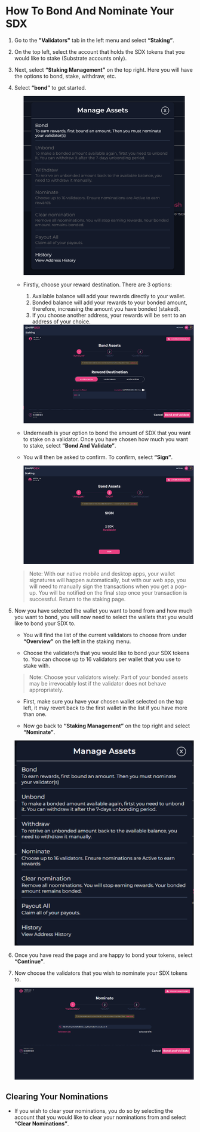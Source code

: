 # How To Bond And Nominate Your SDX

1. Go to the **"Validators"** tab in the left menu and select **“Staking”**.

2. On the top left, select the account that holds the SDX tokens that you would like to stake (Substrate accounts only).

3. Next, select **“Staking Management”** on the top right. Here you will have the options to bond, stake, withdraw, etc.

4. Select **“bond”** to get started.
    <div align="center">
      <img src="./assets/staking_nom1.png" alt="SwapDEX Wallet">
    </div>

    - Firstly, choose your reward destination. There are 3 options:
        1. Available balance will add your rewards directly to your wallet.
        2. Bonded balance will add your rewards to your bonded amount, therefore, increasing the amount you have bonded (staked).
        3. If you choose another address, your rewards will be sent to an address of your choice.
        <div align="center">
        <img src="./assets/staking_nom2.png" alt="SwapDEX Wallet">
        </div>

    - Underneath is your option to bond the amount of SDX that you want to stake on a validator. Once you have chosen how much you want to stake, select **“Bond And Validate”**.

    - You will then be asked to confirm. To confirm, select **“Sign”**.

        <div align="center">
        <img src="./assets/staking_nom3.png" alt="SwapDEX Wallet">
        </div>

    > Note: With our native mobile and desktop apps, your wallet signatures will happen automatically, but with our web app, you will need to manually sign the transactions when you get a pop-up. You will be notified on the final step once your transaction is successful. Return to the staking page.

5. Now you have selected the wallet you want to bond from and how much you want to bond, you will now need to select the wallets that you would like to bond your SDX to.

    - You will find the list of the current validators to choose from under **“Overview”** on the left in the staking menu.

    - Choose the validator/s that you would like to bond your SDX tokens to. You can choose up to 16 validators per wallet that you use to stake with.

    > Note: Choose your validators wisely: Part of your bonded assets may be irrevocably lost if the validator does not behave appropriately.

    - First, make sure you have your chosen wallet selected on the top left, it may revert back to the first wallet in the list if you have more than one.

    - Now go back to **“Staking Management”** on the top right and select **“Nominate”**.
    <div align="center">
    <img src="./assets/staking_nom4.png" alt="SwapDEX Wallet">
    </div>

6. Once you have read the page and are happy to bond your tokens, select **“Continue”**.

7. Now choose the validators that you wish to nominate your SDX tokens to.
    <div align="center">
    <img src="./assets/staking_nom5.png" alt="SwapDEX Wallet">
    </div>

## Clearing Your Nominations

- If you wish to clear your nominations, you do so by selecting the account that you would like to clear your nominations from and select **“Clear Nominations”**.
